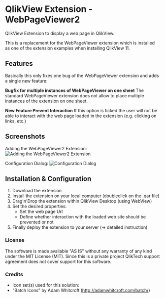 QlikView Extension - WebPageViewer2
===

QlikView Extension to display a web page in QlikView.

This is a replacement for the WebPageViewer extension which is installed as one of the extension examples when installing QlikView 11.

Features
--------

Basically this only fixes one bug of the WebPageViewer extension and adds a single new feature:

**Bugfix for multiple instances of WebPageViewer on one sheet**
The standard WebPageViewer extension does not allow to place multiple instances of the extension on one sheet.

**New Feature Prevent Interaction**
If this option is ticked the user will not be able to interact with the web page loaded in the extension (e.g. clicking on links, etc.)

Screenshots
-----------
Adding the WebPageViewer2 Extension:
![Adding the WebPageViewer2 Extension](https://raw.github.com/stefanwalther/QlikView_Extension_WebPageViewer2/master/gh-pages/images/WebPageViewer2_AddExtensionObject.png)


Configuration Dialog:
![Configuration Dialog](https://raw.github.com/stefanwalther/QlikView_Extension_WebPageViewer2/master/gh-pages/images/WebPageViewer2_PropertyDialog.png)


Installation & Configuration
----------------------------

1. Download the extension
1. Install the extension on your local computer (doubleclick on the .qar file)
1. Drag'n'Drop the extension within QlikView Desktop (using WebView)
1. Set the desired properties:
   * Set the web page Url
   * Define whether interaction with the loaded web site should be prevented or not
1. Finally deploy the extension to your server (-> detailed instruction)


### License
The software is made available "AS IS" without any warranty of any kind under the MIT License (MIT).
Since this is a private project QlikTech support agreement does not cover support for this software.

### Credits

* Icon set(s) used for this solution:
 * "Batch Icons" by Adam Whitcroft (http://adamwhitcroft.com/batch/)
